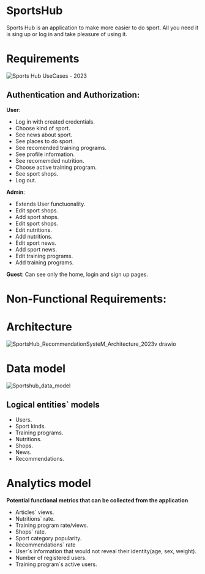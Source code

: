 # SportsHub
Sports Hub is an application to make more easier to do sport. All you need it is sing up or log in and take pleasure of using it.
# Requirements
![Sports Hub UseCases - 2023](https://github.com/oleksandrmanetskyi/SportsHub/assets/47561209/26cf3c0e-d1c9-4c51-8b60-06de33557e93)
## Authentication and Authorization:
**User**:
- Log in with created credentials.
- Choose kind of sport.
- See news about sport.
- See places to do sport.
- See recomended training programs.
- See profile information.
- See recomemded nutrition.
- Choose active training program.
- See sport shops.
- Log out.

**Admin**:
- Extends User functuonality.
- Edit sport shops.
- Add sport shops.
- Edit sport shops.
- Edit nutritions.
- Add nutritions.
- Edit sport news.
- Add sport news.
- Edit training programs.
- Add training programs.

**Guest**:
Can see only the home, login and sign up pages.

# Non-Functional Requirements:
## 

# Architecture
![SportsHub_RecommendationSysteM_Architecture_2023v drawio](https://github.com/oleksandrmanetskyi/SportsHub/assets/47561209/9c86da45-6dd4-407f-adb8-ea28032bbcd1)

# Data model
![Sportshub_data_model](https://github.com/oleksandrmanetskyi/SportsHub/assets/56358923/a2f07554-2374-4d99-b4b7-eba8bacc1df0)

## Logical entities` models
- Users.
- Sport kinds.
- Training programs.
- Nutritions.
- Shops.
- News.
- Recommendations.

# Analytics model
**Potential functional metrics that can be collected from the application**
- Articles` views.
- Nutritions` rate.
- Training program rate/views.
- Shops` rate.
- Sport category popularity.
- Recommendations` rate
- User`s information that would not reveal their identity(age, sex, weight).
- Number of registered users.
- Training program`s active users.

